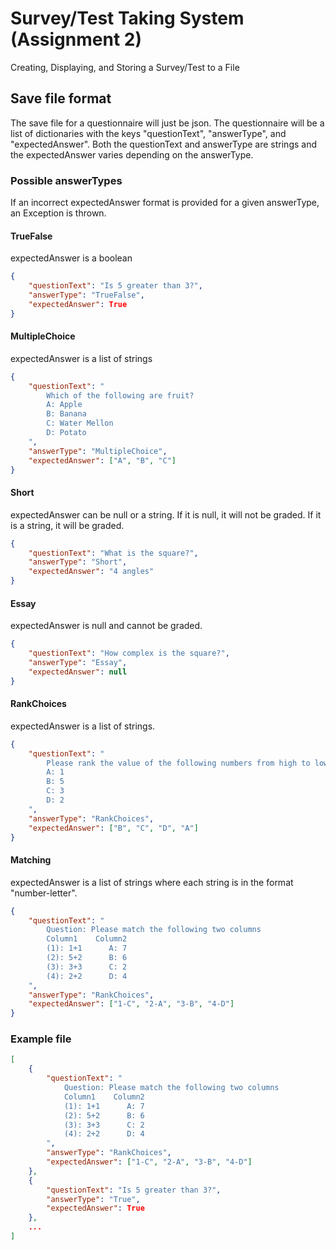 # Survey/Test Taking System (Assignment 2)
Creating, Displaying, and Storing a Survey/Test to a File


## Save file format
The save file for a questionnaire will just be json. The questionnaire
will be a list of dictionaries with the keys "questionText", "answerType",
and "expectedAnswer". Both the questionText and answerType are strings
and the expectedAnswer varies depending on the answerType.

### Possible answerTypes
If an incorrect expectedAnswer format is provided for a given answerType,
an Exception is thrown.

#### TrueFalse
expectedAnswer is a boolean
```json
{
    "questionText": "Is 5 greater than 3?",
    "answerType": "TrueFalse",
    "expectedAnswer": True
}
```

#### MultipleChoice
expectedAnswer is a list of strings
```json
{
    "questionText": "
        Which of the following are fruit?
        A: Apple
        B: Banana
        C: Water Mellon
        D: Potato
    ",
    "answerType": "MultipleChoice",
    "expectedAnswer": ["A", "B", "C"]
}
```

#### Short
expectedAnswer can be null or a string. If it is null, it will not be graded.
If it is a string, it will be graded.
```json
{
    "questionText": "What is the square?",
    "answerType": "Short",
    "expectedAnswer": "4 angles"
}
```

#### Essay
expectedAnswer is null and cannot be graded.
```json
{
    "questionText": "How complex is the square?",
    "answerType": "Essay",
    "expectedAnswer": null
}
```

#### RankChoices
expectedAnswer is a list of strings.
```json
{
    "questionText": "
        Please rank the value of the following numbers from high to low
        A: 1
        B: 5
        C: 3 
        D: 2 
    ",
    "answerType": "RankChoices",
    "expectedAnswer": ["B", "C", "D", "A"]
}
```

#### Matching
expectedAnswer is a list of strings where each string is in the format "number-letter".
```json
{
    "questionText": "
        Question: Please match the following two columns
        Column1    Column2
        (1): 1+1      A: 7       
        (2): 5+2      B: 6 
        (3): 3+3      C: 2
        (4): 2+2      D: 4
    ",
    "answerType": "RankChoices",
    "expectedAnswer": ["1-C", "2-A", "3-B", "4-D"]
}
```

### Example file
```json
[
    {
        "questionText": "
            Question: Please match the following two columns
            Column1    Column2
            (1): 1+1      A: 7       
            (2): 5+2      B: 6 
            (3): 3+3      C: 2
            (4): 2+2      D: 4
        ",
        "answerType": "RankChoices",
        "expectedAnswer": ["1-C", "2-A", "3-B", "4-D"]
    },
    {
        "questionText": "Is 5 greater than 3?",
        "answerType": "True",
        "expectedAnswer": True
    },
    ...
]
```


